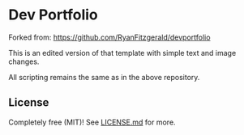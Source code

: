 # Dev Portfolio

Forked from: https://github.com/RyanFitzgerald/devportfolio

This is an edited version of that template with simple text and image changes.

All scripting remains the same as in the above repository.

## License

Completely free (MIT)! See [LICENSE.md](LICENSE.md) for more.
